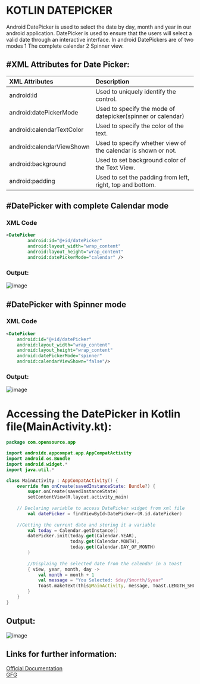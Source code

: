 # KOTLIN DATEPICKER

Android DatePicker is used to select the date by day, month and year in our android application. DatePicker is used to ensure that the users will select a valid date through an interactive interface.
In android DatePickers are of two modes 
1 The complete calendar 
2 Spinner view.


## #XML Attributes for Date Picker:


|XML Attributes| Description                |
| :--------    | :------------------------- |
| android:id   | Used to uniquely identify the control. |
| android:datePickerMode |Used to specify the mode of datepicker(spinner or calendar) |
|  android:calendarTextColor|	Used to specify the color of the text.       |                       
| android:calendarViewShown| Used to specify whether view of the calendar is shown or not. | 
| android:background| Used to set background color of the Text View. | 
| android:padding| Used to set the padding from left, right, top and bottom. | 


## #DatePicker with complete Calendar mode
### XML Code
```XML
<DatePicker
        android:id="@+id/datePicker"
        android:layout_width="wrap_content"
        android:layout_height="wrap_content"
        android:datePickerMode="calendar" />
```
### Output:
![image](https://user-images.githubusercontent.com/98453503/194721651-b06773c8-6958-4ada-8c15-0a85295a17ea.png)

## #DatePicker with Spinner mode
### XML Code
```XML
<DatePicker
	android:id="@+id/datePicker"
	android:layout_width="wrap_content"
	android:layout_height="wrap_content"
	android:datePickerMode="spinner"
	android:calendarViewShown="false"/>

```
### Output:
![image](https://user-images.githubusercontent.com/98453503/194721761-a4bd84ac-5d60-45b3-90b4-2633e3faa93a.png)

# Accessing the DatePicker in Kotlin file(MainActivity.kt):
``` Kotlin
package com.opensource.app

import androidx.appcompat.app.AppCompatActivity
import android.os.Bundle
import android.widget.*
import java.util.*

class MainActivity : AppCompatActivity() {
	override fun onCreate(savedInstanceState: Bundle?) {
		super.onCreate(savedInstanceState)
		setContentView(R.layout.activity_main)
		
    // Declaring variable to access DatePicker widget from xml file
		val datePicker = findViewById<DatePicker>(R.id.datePicker)
		
	//Getting the current date and storing it a variable
		val today = Calendar.getInstance()
		datePicker.init(today.get(Calendar.YEAR), 
		                today.get(Calendar.MONTH),
		            	today.get(Calendar.DAY_OF_MONTH)
		) 
		
		//Displaing the selected date from the calendar in a toast
		{ view, year, month, day ->
			val month = month + 1
			val message = "You Selected: $day/$month/$year"
			Toast.makeText(this@MainActivity, message, Toast.LENGTH_SHORT).show()
		}
	}
}
```
## Output:
![image](https://user-images.githubusercontent.com/98453503/194723084-d147c217-d337-4129-acc2-3ff8004339ec.png)


## Links for further information:

[Official Documentation](https://developer.android.com/reference/kotlin/android/widget/DatePicker) <br/>
[GFG](https://www.geeksforgeeks.org/datepicker-in-kotlin/)
























